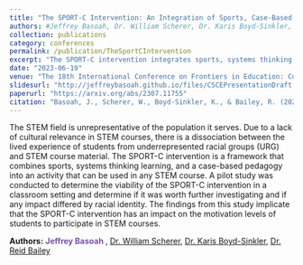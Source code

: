 ```yaml
---
title: "The SPORT-C Intervention: An Integration of Sports, Case-Based Pedagogy and Systems Thinking Learning"
authors: #Jeffrey Basoah, Dr. William Scherer, Dr. Karis Boyd-Sinkler, Dr. Reid Bailey
collection: publications
category: conferences
permalink: /publication/TheSportCIntervention
excerpt: "The SPORT-C intervention integrates sports, systems thinking, and case-based learning to make STEM education more engaging and culturally relevant for underrepresented students. A pilot study suggests this approach boosts student motivation and engagement in STEM subjects."
date: "2023-06-19"
venue: "The 18th International Conference on Frontiers in Education: Computer Science & Computer Engineering (FECS'22) [Accepted, awaiting publication]"
slidesurl: "http://jeffreybasoah.github.io/files/CSCEPresentationDraft.pdf"
paperurl: "https://arxiv.org/abs/2307.11755"
citation: "Basoah, J., Scherer, W., Boyd-Sinkler, K., & Bailey, R. (2023, June 19). The SPORT-C Intervention: An Integration of Sports, Case-Based Pedagogy and Systems Thinking Learning. Accepted: The 18th International Conference on Frontiers in Education: Computer Science & Computer Engineering (FECS'22). [Accepted,Awaiting Publication] https://doi.org/10.48550/arXiv.2307.11755"
---
```


The STEM field is unrepresentative of the population it serves. Due to a lack of cultural relevance in STEM courses, there is a dissociation between the lived experience of students from underrepresented racial groups (URG) and STEM course material. The SPORT-C intervention is a framework that combines sports, systems thinking learning, and a case-based pedagogy into an activity that can be used in any STEM course. A pilot study was conducted to determine the viability of the SPORT-C intervention in a classroom setting and determine if it was worth further investigating and if any impact differed by racial identity. The findings from this study implicate that the SPORT-C intervention has an impact on the motivation levels of students to participate in STEM courses.

<p><strong>Authors:</strong>  <span style="color: #7851A9; font-weight: bold;">
    Jeffrey Basoah
  </span>, <a href="https://engineering.virginia.edu/faculty/memoriam-william-t-scherer" target="_blank">Dr. William Scherer</a>, <a href="https://spire.duke.edu/karis-boyd-sinkler" target="_blank">Dr. Karis Boyd-Sinkler</a>, <a href="https://engineering.virginia.edu/faculty/reid-bailey" target="_blank">Dr. Reid Bailey</a></p>